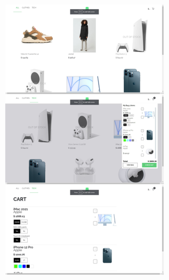 ![alt text](https://github.com/stefandplac/name-stefan-placinta/blob/main/1.jpg)
![alt text](https://github.com/stefandplac/name-stefan-placinta/blob/main/2.jpg)
![alt text](https://github.com/stefandplac/name-stefan-placinta/blob/main/3.jpg)
